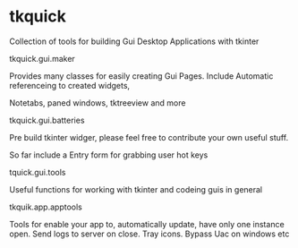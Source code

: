 # tkquick
Collection of tools for building Gui Desktop Applications with tkinter

tkquick.gui.maker

Provides many classes for easily creating Gui Pages.
Include Automatic referenceing to created widgets, 

Notetabs, paned windows, tktreeview and more

tkquick.gui.batteries

Pre build tkinter widger, please feel free to contribute your own useful stuff.

So far include a Entry form for grabbing user hot keys

tquick.gui.tools

Useful functions for working with tkinter and codeing guis in general



tkquik.app.apptools

Tools for enable your app to, automatically update, have only one instance open. Send logs to server on close.
Tray icons. Bypass Uac on windows etc
